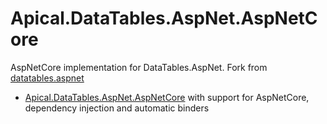 # Apical.DataTables.AspNet.AspNetCore
AspNetCore implementation for DataTables.AspNet.
Fork from [datatables.aspnet](https://github.com/ALMMa/datatables.aspnet)

- [Apical.DataTables.AspNet.AspNetCore](https://www.nuget.org/packages/Apical.DataTables.AspNet.AspNetCore) with support for AspNetCore, dependency injection and automatic binders
